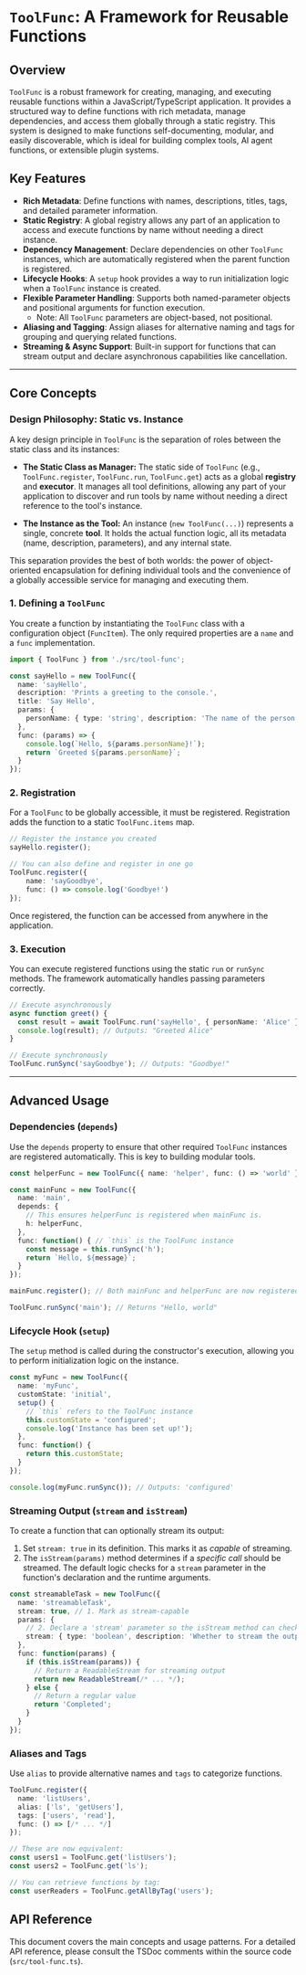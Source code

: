 # `ToolFunc`: A Framework for Reusable Functions

## Overview

`ToolFunc` is a robust framework for creating, managing, and executing reusable functions within a JavaScript/TypeScript application. It provides a structured way to define functions with rich metadata, manage dependencies, and access them globally through a static registry. This system is designed to make functions self-documenting, modular, and easily discoverable, which is ideal for building complex tools, AI agent functions, or extensible plugin systems.

## Key Features

- **Rich Metadata**: Define functions with names, descriptions, titles, tags, and detailed parameter information.
- **Static Registry**: A global registry allows any part of an application to access and execute functions by name without needing a direct instance.
- **Dependency Management**: Declare dependencies on other `ToolFunc` instances, which are automatically registered when the parent function is registered.
- **Lifecycle Hooks**: A `setup` hook provides a way to run initialization logic when a `ToolFunc` instance is created.
- **Flexible Parameter Handling**: Supports both named-parameter objects and positional arguments for function execution.
  - Note: All `ToolFunc` parameters are object-based, not positional.
- **Aliasing and Tagging**: Assign aliases for alternative naming and tags for grouping and querying related functions.
- **Streaming & Async Support**: Built-in support for functions that can stream output and declare asynchronous capabilities like cancellation.

---

## Core Concepts

### Design Philosophy: Static vs. Instance

A key design principle in `ToolFunc` is the separation of roles between the static class and its instances:

- **The Static Class as Manager:** The static side of `ToolFunc` (e.g., `ToolFunc.register`, `ToolFunc.run`, `ToolFunc.get`) acts as a global **registry** and **executor**. It manages all tool definitions, allowing any part of your application to discover and run tools by name without needing a direct reference to the tool's instance.

- **The Instance as the Tool:** An instance (`new ToolFunc(...)`) represents a single, concrete **tool**. It holds the actual function logic, all its metadata (name, description, parameters), and any internal state.

This separation provides the best of both worlds: the power of object-oriented encapsulation for defining individual tools and the convenience of a globally accessible service for managing and executing them.

### 1. Defining a `ToolFunc`

You create a function by instantiating the `ToolFunc` class with a configuration object (`FuncItem`). The only required properties are a `name` and a `func` implementation.

```typescript
import { ToolFunc } from './src/tool-func';

const sayHello = new ToolFunc({
  name: 'sayHello',
  description: 'Prints a greeting to the console.',
  title: 'Say Hello',
  params: {
    personName: { type: 'string', description: 'The name of the person to greet.', required: true }
  },
  func: (params) => {
    console.log(`Hello, ${params.personName}!`);
    return `Greeted ${params.personName}`;
  }
});
```

### 2. Registration

For a `ToolFunc` to be globally accessible, it must be registered. Registration adds the function to a static `ToolFunc.items` map.

```typescript
// Register the instance you created
sayHello.register();

// You can also define and register in one go
ToolFunc.register({
    name: 'sayGoodbye',
    func: () => console.log('Goodbye!')
});
```

Once registered, the function can be accessed from anywhere in the application.

### 3. Execution

You can execute registered functions using the static `run` or `runSync` methods. The framework automatically handles passing parameters correctly.

```typescript
// Execute asynchronously
async function greet() {
  const result = await ToolFunc.run('sayHello', { personName: 'Alice' });
  console.log(result); // Outputs: "Greeted Alice"
}

// Execute synchronously
ToolFunc.runSync('sayGoodbye'); // Outputs: "Goodbye!"
```

---

## Advanced Usage

### Dependencies (`depends`)

Use the `depends` property to ensure that other required `ToolFunc` instances are registered automatically. This is key to building modular tools.

```typescript
const helperFunc = new ToolFunc({ name: 'helper', func: () => 'world' });

const mainFunc = new ToolFunc({
  name: 'main',
  depends: {
    // This ensures helperFunc is registered when mainFunc is.
    h: helperFunc,
  },
  func: function() { // `this` is the ToolFunc instance
    const message = this.runSync('h');
    return `Hello, ${message}`;
  }
});

mainFunc.register(); // Both mainFunc and helperFunc are now registered.

ToolFunc.runSync('main'); // Returns "Hello, world"
```

### Lifecycle Hook (`setup`)

The `setup` method is called during the constructor's execution, allowing you to perform initialization logic on the instance.

```typescript
const myFunc = new ToolFunc({
  name: 'myFunc',
  customState: 'initial',
  setup() {
    // `this` refers to the ToolFunc instance
    this.customState = 'configured';
    console.log('Instance has been set up!');
  },
  func: function() {
    return this.customState;
  }
});

console.log(myFunc.runSync()); // Outputs: 'configured'
```

### Streaming Output (`stream` and `isStream`)

To create a function that can optionally stream its output:
1.  Set `stream: true` in its definition. This marks it as *capable* of streaming.
2.  The `isStream(params)` method determines if a *specific call* should be streamed. The default logic checks for a `stream` parameter in the function's declaration and the runtime arguments.

```typescript
const streamableTask = new ToolFunc({
  name: 'streamableTask',
  stream: true, // 1. Mark as stream-capable
  params: {
    // 2. Declare a 'stream' parameter so the isStream method can check it
    stream: { type: 'boolean', description: 'Whether to stream the output.' }
  },
  func: function(params) {
    if (this.isStream(params)) {
      // Return a ReadableStream for streaming output
      return new ReadableStream(/* ... */);
    } else {
      // Return a regular value
      return 'Completed';
    }
  }
});
```

### Aliases and Tags

Use `alias` to provide alternative names and `tags` to categorize functions.

```typescript
ToolFunc.register({
  name: 'listUsers',
  alias: ['ls', 'getUsers'],
  tags: ['users', 'read'],
  func: () => [/* ... */]
});

// These are now equivalent:
const users1 = ToolFunc.get('listUsers');
const users2 = ToolFunc.get('ls');

// You can retrieve functions by tag:
const userReaders = ToolFunc.getAllByTag('users');
```

## API Reference

This document covers the main concepts and usage patterns. For a detailed API reference, please consult the TSDoc comments within the source code (`src/tool-func.ts`).
